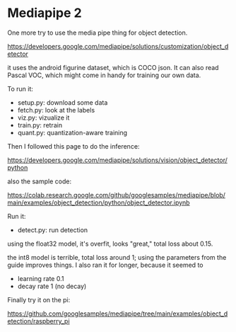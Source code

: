 # Mediapipe 2

One more try to use the media pipe thing for object detection.

https://developers.google.com/mediapipe/solutions/customization/object_detector

it uses the android figurine dataset, which is COCO json.  It can also read Pascal VOC,
which might come in handy for training our own data.

To run it:

* setup.py: download some data
* fetch.py: look at the labels
* viz.py: vizualize it
* train.py: retrain
* quant.py: quantization-aware training

Then I followed this page to do the inference:

https://developers.google.com/mediapipe/solutions/vision/object_detector/python

also the sample code:

https://colab.research.google.com/github/googlesamples/mediapipe/blob/main/examples/object_detection/python/object_detector.ipynb

Run it:

* detect.py: run detection 

using the float32 model, it's overfit, looks "great," total loss about 0.15.

the int8 model is terrible, total loss around 1; using the parameters from the guide improves things.
I also ran it for longer, because it seemed to 

* learning rate 0.1
* decay rate 1 (no decay)



Finally try it on the pi:

https://github.com/googlesamples/mediapipe/tree/main/examples/object_detection/raspberry_pi
